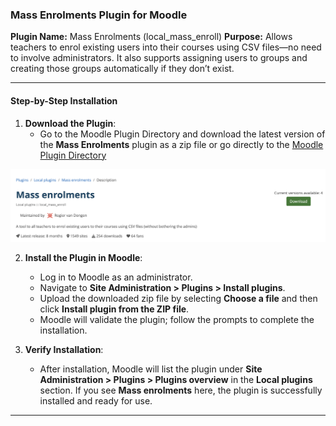 ### Mass Enrolments Plugin for Moodle

**Plugin Name:** Mass Enrolments (local\_mass\_enroll)
**Purpose:** Allows teachers to enrol existing users into their courses using CSV files—no need to involve administrators. It also supports assigning users to groups and creating those groups automatically if they don’t exist.

---

#### **Step-by-Step Installation**

1. **Download the Plugin**:
   - Go to the Moodle Plugin Directory and download the latest version of the **Mass Enrolments** plugin as a zip file or go directly to the [Moodle Plugin Directory](https://moodle.org/plugins/local_mass_enroll)

<img src="https://raw.githubusercontent.com/LEARN-LK/lms/master/img/mass-enrolment.png">
     
2. **Install the Plugin in Moodle**:
   - Log in to Moodle as an administrator.
   - Navigate to **Site Administration > Plugins > Install plugins**.
   - Upload the downloaded zip file by selecting **Choose a file** and then click **Install plugin from the ZIP file**.
   - Moodle will validate the plugin; follow the prompts to complete the installation.

3. **Verify Installation**:
   - After installation, Moodle will list the plugin under **Site Administration > Plugins > Plugins overview** in the **Local plugins** section. If you see **Mass enrolments** here, the plugin is successfully installed and ready for use.

---


